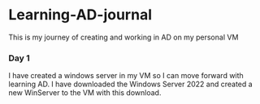 # Learning-AD-journal
This is my journey of creating and working in AD on my personal VM

### Day 1
I have created a windows server in my VM so I can move forward with learning AD. I have downloaded the Windows Server 2022 and created a new WinServer to the VM with this download.
